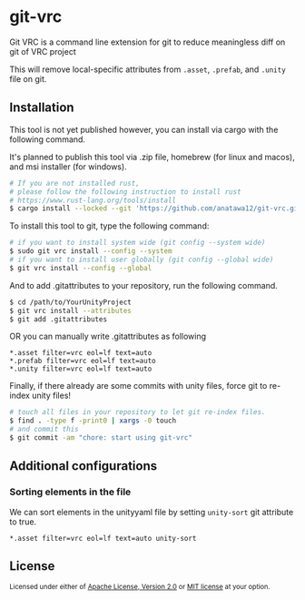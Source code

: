 # git-vrc

Git VRC is a command line extension for git to reduce meaningless diff on git of VRC project 

This will remove local-specific attributes from `.asset`, `.prefab`, and `.unity` file on git.

## Installation

This tool is not yet published however, you can install via cargo with the following command.

It's planned to publish this tool via .zip file, homebrew (for linux and macos), and msi installer (for windows).

```sh
# If you are not installed rust,
# please follow the following instruction to install rust
# https://www.rust-lang.org/tools/install
$ cargo install --locked --git 'https://github.com/anatawa12/git-vrc.git'
```

To install this tool to git, type the following command:

```sh
# if you want to install system wide (git config --system wide)
$ sudo git vrc install --config --system
# if you want to install user globally (git config --global wide)
$ git vrc install --config --global
```

And to add .gitattributes to your repository, run the following command.

```sh
$ cd /path/to/YourUnityProject
$ git vrc install --attributes
$ git add .gitattributes
```

OR you can manually write .gitattributes as following

```gitattributes
*.asset filter=vrc eol=lf text=auto
*.prefab filter=vrc eol=lf text=auto
*.unity filter=vrc eol=lf text=auto
```

Finally, if there already are some commits with unity files,
force git to re-index unity files!

```sh
# touch all files in your repository to let git re-index files.
$ find . -type f -print0 | xargs -0 touch
# and commit this
$ git commit -am "chore: start using git-vrc"
```

## Additional configurations

### Sorting elements in the file

We can sort elements in the unityyaml file by setting `unity-sort` git attribute to true.

```gitattributes
*.asset filter=vrc eol=lf text=auto unity-sort
```

## License

<sub>

Licensed under either of [Apache License, Version 2.0](LICENSE-APACHE) or [MIT license](LICENSE-MIT) at your option.

</sub>
